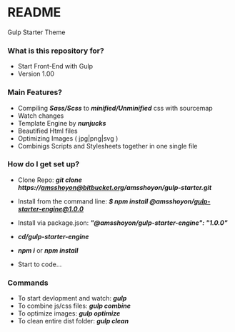 # README #

Gulp Starter Theme

### What is this repository for? ###

* Start Front-End with Gulp
* Version 1.00


### Main Features? ###

* Compiling ***Sass/Scss*** to ***minified/Unminified*** css with sourcemap
* Watch changes
* Template Engine by ***nunjucks***
* Beautified Html files
* Optimizing Images ( jpg|png|svg )
* Combinigs Scripts and Stylesheets together in one single file

### How do I get set up? ###
* Clone Repo: ***git clone https://amsshoyon@bitbucket.org/amsshoyon/gulp-starter.git***

* Install from the command line: ***$ npm install @amsshoyon/gulp-starter-engine@1.0.0***
* Install via package.json: ***"@amsshoyon/gulp-starter-engine": "1.0.0"***
* ***cd/gulp-starter-engine***
* ***npm i*** or ***npm install***
* Start to code...

### Commands ###

* To start devlopment and watch: ***gulp***
* To combine js/css files: ***gulp combine***
* To optimize images: ***gulp optimize***
* To clean entire dist folder: ***gulp clean***
